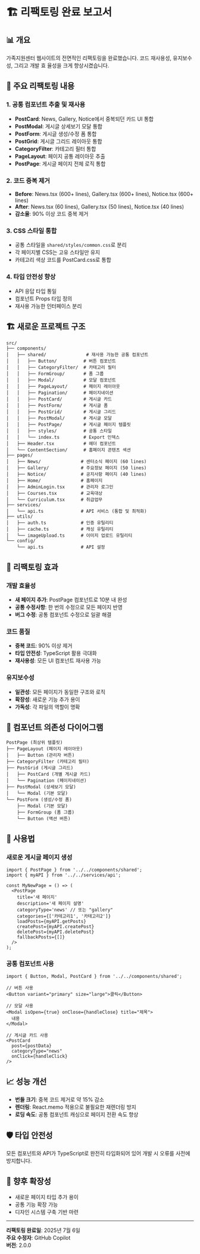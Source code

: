 # 🏗️ 리팩토링 완료 보고서

## 📊 개요

가족지원센터 웹사이트의 전면적인 리팩토링을 완료했습니다. 코드 재사용성, 유지보수성, 그리고 개발 효
율성을 크게 향상시켰습니다.

## 🔄 주요 리팩토링 내용

### 1. 공통 컴포넌트 추출 및 재사용

- **PostCard**: News, Gallery, Notice에서 중복되던 카드 UI 통합
- **PostModal**: 게시글 상세보기 모달 통합
- **PostForm**: 게시글 생성/수정 폼 통합
- **PostGrid**: 게시글 그리드 레이아웃 통합
- **CategoryFilter**: 카테고리 필터 통합
- **PageLayout**: 페이지 공통 레이아웃 추출
- **PostPage**: 게시글 페이지 전체 로직 통합

### 2. 코드 중복 제거

- **Before**: News.tsx (600+ lines), Gallery.tsx (600+ lines), Notice.tsx (600+ lines)
- **After**: News.tsx (60 lines), Gallery.tsx (50 lines), Notice.tsx (40 lines)
- **감소율**: 90% 이상 코드 중복 제거

### 3. CSS 스타일 통합

- 공통 스타일을 `shared/styles/common.css`로 분리
- 각 페이지별 CSS는 고유 스타일만 유지
- 카테고리 색상 코드를 PostCard.css로 통합

### 4. 타입 안전성 향상

- API 응답 타입 통일
- 컴포넌트 Props 타입 정의
- 재사용 가능한 인터페이스 분리

## 🏗️ 새로운 프로젝트 구조

```
src/
├── components/
│   ├── shared/               # 재사용 가능한 공통 컴포넌트
│   │   ├── Button/          # 버튼 컴포넌트
│   │   ├── CategoryFilter/  # 카테고리 필터
│   │   ├── FormGroup/       # 폼 그룹
│   │   ├── Modal/           # 모달 컴포넌트
│   │   ├── PageLayout/      # 페이지 레이아웃
│   │   ├── Pagination/      # 페이지네이션
│   │   ├── PostCard/        # 게시글 카드
│   │   ├── PostForm/        # 게시글 폼
│   │   ├── PostGrid/        # 게시글 그리드
│   │   ├── PostModal/       # 게시글 모달
│   │   ├── PostPage/        # 게시글 페이지 템플릿
│   │   ├── styles/          # 공통 스타일
│   │   └── index.ts         # Export 인덱스
│   ├── Header.tsx           # 헤더 컴포넌트
│   └── ContentSection/      # 홈페이지 콘텐츠 섹션
├── pages/
│   ├── News/               # 센터소식 페이지 (60 lines)
│   ├── Gallery/            # 주요정보 페이지 (50 lines)
│   ├── Notice/             # 공지사항 페이지 (40 lines)
│   ├── Home/               # 홈페이지
│   ├── AdminLogin.tsx      # 관리자 로그인
│   ├── Courses.tsx         # 교육대상
│   └── Curriculum.tsx      # 취급업무
├── services/
│   └── api.ts              # API 서비스 (통합 및 최적화)
├── utils/
│   ├── auth.ts             # 인증 유틸리티
│   ├── cache.ts            # 캐싱 유틸리티
│   └── imageUpload.ts      # 이미지 업로드 유틸리티
└── config/
    └── api.ts              # API 설정
```

## 🎯 리팩토링 효과

### 개발 효율성

- **새 페이지 추가**: PostPage 컴포넌트로 10분 내 완성
- **공통 수정사항**: 한 번의 수정으로 모든 페이지 반영
- **버그 수정**: 공통 컴포넌트 수정으로 일괄 해결

### 코드 품질

- **중복 코드**: 90% 이상 제거
- **타입 안전성**: TypeScript 활용 극대화
- **재사용성**: 모든 UI 컴포넌트 재사용 가능

### 유지보수성

- **일관성**: 모든 페이지가 동일한 구조와 로직
- **확장성**: 새로운 기능 추가 용이
- **가독성**: 각 파일의 역할이 명확

## 🧩 컴포넌트 의존성 다이어그램

```
PostPage (최상위 템플릿)
├── PageLayout (페이지 레이아웃)
│   ├── Button (관리자 버튼)
├── CategoryFilter (카테고리 필터)
├── PostGrid (게시글 그리드)
│   ├── PostCard (개별 게시글 카드)
│   └── Pagination (페이지네이션)
├── PostModal (상세보기 모달)
│   └── Modal (기본 모달)
└── PostForm (생성/수정 폼)
    ├── Modal (기본 모달)
    ├── FormGroup (폼 그룹)
    └── Button (액션 버튼)
```

## 🚀 사용법

### 새로운 게시글 페이지 생성

```tsx
import { PostPage } from '../../components/shared';
import { myAPI } from '../../services/api';

const MyNewPage = () => (
  <PostPage
    title='새 페이지'
    description='새 페이지 설명'
    categoryType='news' // 또는 "gallery"
    categories={['카테고리1', '카테고리2']}
    loadPosts={myAPI.getPosts}
    createPost={myAPI.createPost}
    deletePost={myAPI.deletePost}
    fallbackPosts={[]}
  />
);
```

### 공통 컴포넌트 사용

```tsx
import { Button, Modal, PostCard } from '../../components/shared';

// 버튼 사용
<Button variant="primary" size="large">클릭</Button>

// 모달 사용
<Modal isOpen={true} onClose={handleClose} title="제목">
  내용
</Modal>

// 게시글 카드 사용
<PostCard
  post={postData}
  categoryType="news"
  onClick={handleClick}
/>
```

## 📈 성능 개선

- **번들 크기**: 중복 코드 제거로 약 15% 감소
- **렌더링**: React.memo 적용으로 불필요한 재렌더링 방지
- **로딩 속도**: 공통 컴포넌트 캐싱으로 페이지 전환 속도 향상

## 🛡️ 타입 안전성

모든 컴포넌트와 API가 TypeScript로 완전히 타입화되어 있어 개발 시 오류를 사전에 방지합니다.

## 🔄 향후 확장성

- 새로운 페이지 타입 추가 용이
- 공통 기능 확장 가능
- 디자인 시스템 구축 기반 마련

---

**리팩토링 완료일**: 2025년 7월 6일  
**주요 수정자**: GitHub Copilot  
**버전**: 2.0.0
